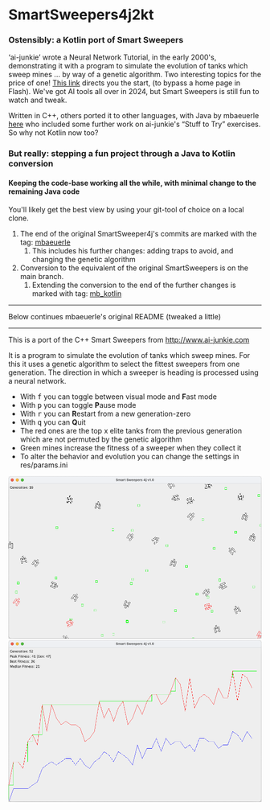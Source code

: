 # SmartSweepers4j2kt
### Ostensibly: a Kotlin port of Smart Sweepers
‘ai-junkie’ wrote a Neural Network Tutorial, in the early 2000's, demonstrating it with a program to
simulate the evolution of tanks which sweep mines ... by way of a genetic algorithm.  Two interesting topics for the
price of one!  [This link](http://www.ai-junkie.com/ann/evolved/nnt1.html) directs you the start, (to bypass a home page in Flash).  We've got AI tools all over in
2024, but Smart Sweepers is still fun to watch and tweak.

Written in C++, others ported it to other languages, with Java by mbaeuerle [here](https://github.com/mbaeuerle/SmartSweepers4j)
who included some further work on ai-junkie's “Stuff to Try” exercises.  So why not Kotlin now too?

### But really: stepping a fun project through a Java to Kotlin conversion
#### Keeping the code-base working all the while, with minimal change to the remaining Java code
You'll likely get the best view by using your git-tool of choice on a local clone.
1. The end of the original SmartSweeper4j's commits are marked with the tag: [mbaeuerle](https://github.com/beegr/SmartSweepers4j2kt/releases/tag/mbaeuerle)
   1. This includes his further changes: adding traps to avoid, and changing the genetic algorithm
2. Conversion to the equivalent of the original SmartSweepers is on the main branch.
   1. Extending the conversion to the end of the further changes is marked with tag: [mb_kotlin](https://github.com/beegr/SmartSweepers4j2kt/releases/tag/mb_kotlin)

---
Below continues mbaeuerle's original README (tweaked a little)

---
This is a port of the C++ Smart Sweepers from http://www.ai-junkie.com

It is a program to simulate the evolution of tanks which sweep mines. For this it uses a genetic algorithm to select the fittest sweepers from one generation.
The direction in which a sweeper is heading is processed using a neural network.

- With <kbd>f</kbd> you can toggle between visual mode and **F**ast mode
- With <kbd>p</kbd> you can toggle **P**ause mode
- With <kbd>r</kbd> you can **R**estart from a new generation-zero
- With <kbd>q</kbd> you can **Q**uit
- The red ones are the top x elite tanks from the previous generation which are not permuted by the genetic algorithm
- Green mines increase the fitness of a sweeper when they collect it
- To alter the behavior and evolution you can change the settings in res/params.ini

![Image of Smartsweepers in visual mode](img/smartSweepersGui.png)
![Image of Smartsweepers in statistics mode](img/smartSweepersFast.png)


